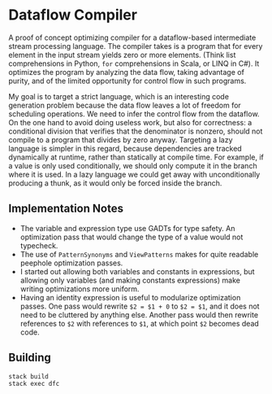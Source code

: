 # Dataflow Compiler

A proof of concept optimizing compiler for a dataflow-based intermediate stream
processing language. The compiler takes is a program that for every element in
the input stream yields zero or more elements. (Think list comprehensions in
Python, `for` comprehensions in Scala, or LINQ in C#). It optimizes the program
by analyzing the data flow, taking advantage of purity, and of the limited
opportunity for control flow in such programs.

My goal is to target a strict language, which is an interesting code generation
problem because the data flow leaves a lot of freedom for scheduling operations.
We need to infer the control flow from the dataflow. On the one hand to avoid
doing useless work, but also for correctness: a conditional division that
verifies that the denominator is nonzero, should not compile to a program that
divides by zero anyway. Targeting a lazy language is simpler in this regard,
because dependencies are tracked dynamically at runtime, rather than statically
at compile time. For example, if a value is only used conditionally, we should
only compute it in the branch where it is used. In a lazy language we could get
away with unconditionally producing a thunk, as it would only be forced inside
the branch.

## Implementation Notes

 * The variable and expression type use GADTs for type safety. An optimization
   pass that would change the type of a value would not typecheck.
 * The use of `PatternSynonyms` and `ViewPatterns` makes for quite readable
   peephole optimization passes.
 * I started out allowing both variables and constants in expressions, but
   allowing only variables (and making constants expressions) make writing
   optimizations more uniform.
 * Having an identity expression is useful to modularize optimization passes.
   One pass would rewrite `$2 = $1 + 0` to `$2 = $1`, and it does not need to
   be cluttered by anything else. Another pass would then rewrite references to
   `$2` with references to `$1`, at which point `$2` becomes dead code.

## Building

    stack build
    stack exec dfc
